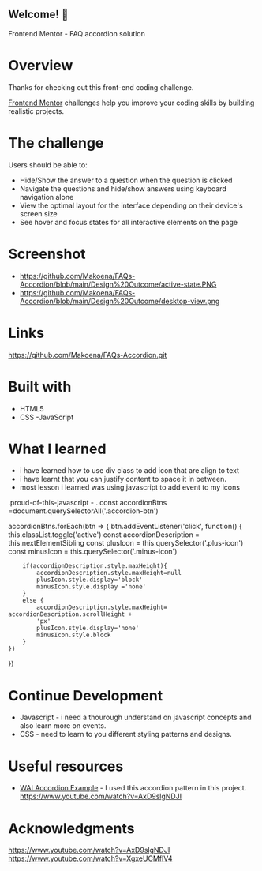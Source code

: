 ## Welcome! 👋
Frontend Mentor - FAQ accordion solution

# Overview

Thanks for checking out this front-end coding challenge.

[Frontend Mentor](https://www.frontendmentor.io) challenges help you improve your coding skills by building realistic projects.

# The challenge 
Users should be able to:

- Hide/Show the answer to a question when the question is clicked
- Navigate the questions and hide/show answers using keyboard navigation alone
- View the optimal layout for the interface depending on their device's screen size
- See hover and focus states for all interactive elements on the page

# Screenshot
- https://github.com/Makoena/FAQs-Accordion/blob/main/Design%20Outcome/active-state.PNG
- https://github.com/Makoena/FAQs-Accordion/blob/main/Design%20Outcome/desktop-view.png

# Links
https://github.com/Makoena/FAQs-Accordion.git 

# Built with
- HTML5
- CSS
-JavaScript


# What I learned
- i have learned how to use div class to add icon that are align to text
- i have learnt that you can justify content to space it in between. 
- most lesson i learned was using javascript to add event to my icons 

.proud-of-this-javascript - .
 const accordionBtns =document.querySelectorAll('.accordion-btn')

accordionBtns.forEach(btn => {
    btn.addEventListener('click', function() {
        this.classList.toggle('active')
        const accordionDescription = this.nextElementSibling
        const plusIcon = this.querySelector('.plus-icon')
        const minusIcon = this.querySelector('.minus-icon')

        if(accordionDescription.style.maxHeight){
            accordionDescription.style.maxHeight=null
            plusIcon.style.display='block'
            minusIcon.style.display ='none'
        }
        else {
            accordionDescription.style.maxHeight= accordionDescription.scrollHeight +
            'px'
            plusIcon.style.display='none'
            minusIcon.style.block
        }
    })
})
# Continue Development
- Javascript -  i need a thourough understand on javascript concepts and also learn more on events.
- CSS - need to learn to you different styling patterns and designs.

# Useful resources
- [WAI Accordion Example](https://www.w3.org/WAI/ARIA/apg/patterns/accordion/examples/accordion/) - I used this accordion pattern in this project.
https://www.youtube.com/watch?v=AxD9slgNDJI



#  Acknowledgments
https://www.youtube.com/watch?v=AxD9slgNDJI
https://www.youtube.com/watch?v=XgxeUCMflV4